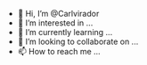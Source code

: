- 👋 Hi, I’m @Carlvirador
- 👀 I’m interested in ...
- 🌱 I’m currently learning ...
- 💞️ I’m looking to collaborate on ...
- 📫 How to reach me ...

<!---
Carlvirador/Carlvirador is a ✨ special ✨ repository because its `README.md` (this file) appears on your GitHub profile.
You can click the Preview link to take a look at your changes.
--->
